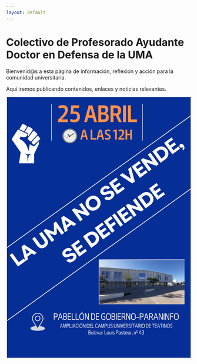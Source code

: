 ```yaml
---
layout: default
---
```


<style>
.github-corner {
  display: none !important;
}
</style>

<style>
  /* Oculta el pie de página de GitHub Pages */
  footer {
    display: none !important;
  }
</style>

# Colectivo de Profesorado Ayudante Doctor en Defensa de la UMA

Bienvenid@s a esta página de información, reflexión y acción para la comunidad universitaria.

Aquí iremos publicando contenidos, enlaces y noticias relevantes.

<div style="text-align: center;">
<img src="img/cartel.png" alt="Cartel" width="500">
</div>
